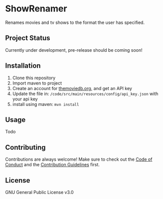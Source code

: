 # ShowRenamer
Renames movies and tv shows to the format the user has specified.

## Project Status
Currently under development, pre-release should be coming soon!

## Installation
1. Clone this repository
2. Import maven to project
3. Create an account for [themoviedb.org](https://www.themoviedb.org/), and get an API key
4. Update the file in: `/code/src/main/resources/config/api_key.json` with your api key
5. install using maven: `mvn install`

## Usage
Todo

## Contributing
Contributions are always welcome! Make sure to check out the [Code of Conduct](https://github.com/c-eg/ShowRenamer/blob/master/CODE_OF_CONDUCT.md) and the [Contribution Guidelines](https://github.com/c-eg/ShowRenamer/blob/master/CONTRIBUTING.md) first.

## License
GNU General Public License v3.0
